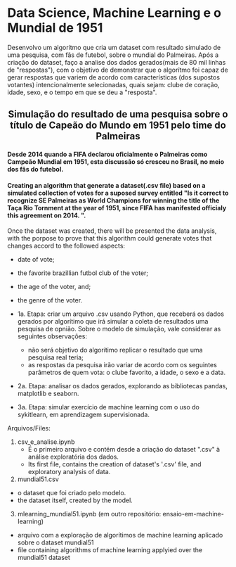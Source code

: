 # Data Science, Machine Learning e o Mundial de 1951
Desenvolvo um algorítmo que cria um dataset com resultado simulado de uma pesquisa, com fãs de futebol, sobre o mundial do Palmeiras. Após a criação do dataset, faço a analise dos dados gerados(mais de 80 mil linhas de "respostas"), com o objetivo de demonstrar que o algorítmo foi capaz de gerar respostas que variem de acordo com características (dos supostos votantes) intencionalmente selecionadas, quais sejam: clube de coração, idade, sexo, e o tempo em que se deu a "resposta". 

## <center>Simulação do resultado de uma pesquisa sobre o título de Capeão do Mundo em 1951 pelo time do Palmeiras</center>
#### Desde 2014 quando a FIFA declarou oficialmente o Palmeiras como Campeão Mundial em 1951, esta discussão só cresceu no Brasil, no meio dos fâs do futebol.
#### Creating an algorithm that generate a dataset(.csv file) based on a simulated collection of votes for a suposed survey entitled "Is it correct to recognize SE Palmeiras as World Champions for winning the title of the Taça Rio Tornment at the year of 1951, since FIFA has manifested officialy this agreement on 2014. ". 
Once the dataset was created, there will be presented the data analysis, with the porpose to prove that this algorithm could generate votes that changes accord to the followed aspects:
- date of vote;
- the favorite brazillian futbol club of the voter;
- the age of the voter, and;
- the genre of the voter.

- 1a. Etapa: criar um arquivo .csv usando Python, que receberá os dados gerados por algorítimo que irá simular a coleta de resultados uma pesquisa de opnião. Sobre o modelo de simulação, vale considerar as seguintes observações:
    + não será objetivo do algorítimo replicar o resultado que uma pesquisa real teria;
    + as respostas da pesquisa irão variar de acordo com os seguintes parâmetros de quem vota: o clube favorito, a idade, o sexo e a data.

- 2a. Etapa: analisar os dados gerados, explorando as bibliotecas pandas, matplotlib e seaborn.

- 3a. Etapa: simular exercício de machine learning com o uso do sykitlearn, em aprendizagem supervisionada.

Arquivos/Files:
1. csv_e_analise.ipynb  
   - É o primeiro arquivo e contém desde a criação do dataset ".csv" à análise exploratória dos dados.
   - Its first file, contains the creation of dataset's '.csv' file, and exploratory analysis of data.
2. mundial51.csv
  - o dataset que foi criado pelo modelo.
  - the dataset itself, created by the model.

3. mlearning_mundial51.ipynb (em outro repositório: ensaio-em-machine-learning)
  - arquivo com a exploração de algorítimos de machine learning aplicado sobre o dataset mundial51
  - file containing algorithms of machine learning applyied over the mundial51 dataset
